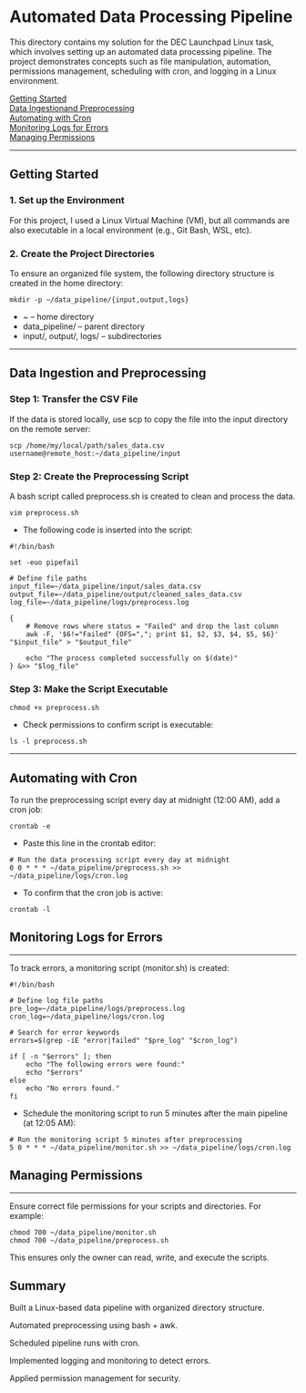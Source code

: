 # Automated Data Processing Pipeline
This directory contains my solution for the DEC Launchpad Linux task, which involves setting up an automated data processing pipeline.
The project demonstrates concepts such as file manipulation, automation, permissions management, scheduling with cron, and logging in a Linux environment.

[Getting Started](#Getting-started)  
[Data Ingestionand Preprocessing](#Data-Ingestion-and-Preprocessing)  
[Automating with Cron](#Automating-with-Cron)  
[Monitoring Logs for  Errors](#Monitoring-logs-for-Errors)  
[Managing Permissions](#Managing-Permissions)

---
## Getting Started
### 1. Set up the Environment

For this project, I used a Linux Virtual Machine (VM), but all commands are also executable in a local environment (e.g., Git Bash, WSL, etc).

### 2. Create the Project Directories

To ensure an organized file system, the following directory structure is created in the home directory:

```shell
mkdir -p ~/data_pipeline/{input,output,logs}
```

- ~ – home directory
- data_pipeline/ – parent directory
- input/, output/, logs/ – subdirectories  
---
## Data Ingestion and Preprocessing
### Step 1: Transfer the CSV File

If the data is stored locally, use scp to copy the file into the input directory on the remote server:
```shell
scp /home/my/local/path/sales_data.csv username@remote_host:~/data_pipeline/input
```
### Step 2: Create the Preprocessing Script

A bash script called preprocess.sh is created to clean and process the data.
```shell
vim preprocess.sh
```
- The following code is inserted into the script:

```shell
#!/bin/bash

set -euo pipefail

# Define file paths
input_file=~/data_pipeline/input/sales_data.csv
output_file=~/data_pipeline/output/cleaned_sales_data.csv
log_file=~/data_pipeline/logs/preprocess.log

{
    # Remove rows where status = "Failed" and drop the last column
    awk -F, '$6!="Failed" {OFS=","; print $1, $2, $3, $4, $5, $6}' "$input_file" > "$output_file"

    echo "The process completed successfully on $(date)"
} &>> "$log_file"
```
### Step 3: Make the Script Executable
```shell
chmod +x preprocess.sh
```
  - Check permissions to confirm script is executable:
```shell
ls -l preprocess.sh
```
---
## Automating with Cron

To run the preprocessing script every day at midnight (12:00 AM), add a cron job:
```shell
crontab -e
```
- Paste this line in the crontab editor:
```shell
# Run the data processing script every day at midnight
0 0 * * * ~/data_pipeline/preprocess.sh >> ~/data_pipeline/logs/cron.log
```

- To confirm that the  cron job is active:
```shell
crontab -l
```

## Monitoring Logs for Errors
---
To track errors, a monitoring script (monitor.sh) is created:
```shell
#!/bin/bash

# Define log file paths
pre_log=~/data_pipeline/logs/preprocess.log
cron_log=~/data_pipeline/logs/cron.log

# Search for error keywords
errors=$(grep -iE "error|failed" "$pre_log" "$cron_log")

if [ -n "$errors" ]; then
    echo "The following errors were found:"
    echo "$errors"
else
    echo "No errors found."
fi
```

- Schedule the monitoring script to run 5 minutes after the main pipeline (at 12:05 AM):
```shell
# Run the monitoring script 5 minutes after preprocessing
5 0 * * * ~/data_pipeline/monitor.sh >> ~/data_pipeline/logs/cron.log
```

## Managing Permissions
---
Ensure correct file permissions for your scripts and directories. For example:
```shell
chmod 700 ~/data_pipeline/monitor.sh
chmod 700 ~/data_pipeline/preprocess.sh
```

This ensures only the owner can read, write, and execute the scripts.

## Summary

Built a Linux-based data pipeline with organized directory structure.

Automated preprocessing using bash + awk.

Scheduled pipeline runs with cron.

Implemented logging and monitoring to detect errors.

Applied permission management for security.








